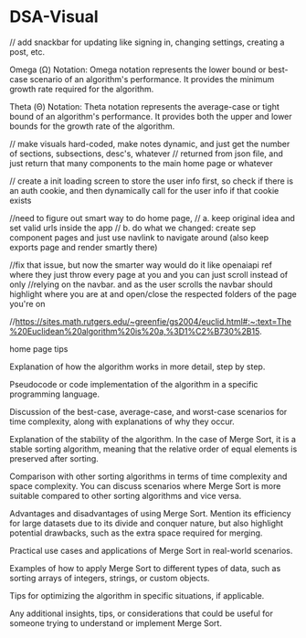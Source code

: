 # DSA-Visual

// add snackbar for updating like signing in, changing settings, creating a post, etc.

Omega (Ω) Notation:
Omega notation represents the lower bound or best-case scenario of an algorithm's performance. It provides the minimum growth rate required for the algorithm.

Theta (Θ) Notation:
Theta notation represents the average-case or tight bound of an algorithm's performance. It provides both the upper and lower bounds for the growth rate of the algorithm.

// make visuals hard-coded, make notes dynamic, and just get the number of sections, subsections, desc's, whatever
//          returned from json file, and just return that many components to the main home page or whatever


// create a init loading screen to store the user info first, so check if there is an auth cookie, and then dynamically call for the user info if that cookie exists

//need to figure out smart way to do home page,
// a. keep original idea and set valid urls inside the app
// b. do what we changed: create sep component pages and just use navlink to navigate around (also keep exports page and render smartly there)

//fix that issue, but now the smarter way would do it like openaiapi ref where they just throw every page at you and you can just scroll instead of only
//relying on the navbar. and as the user scrolls the navbar should highlight where you are at and open/close the respected folders of the page you're on


//https://sites.math.rutgers.edu/~greenfie/gs2004/euclid.html#:~:text=The%20Euclidean%20algorithm%20is%20a,%3D1%C2%B730%2B15.


home page tips

Explanation of how the algorithm works in more detail, step by step.

Pseudocode or code implementation of the algorithm in a specific programming language.

Discussion of the best-case, average-case, and worst-case scenarios for time complexity, along with explanations of why they occur.

Explanation of the stability of the algorithm. In the case of Merge Sort, it is a stable sorting algorithm, meaning that the relative order of equal elements is preserved after sorting.

Comparison with other sorting algorithms in terms of time complexity and space complexity. You can discuss scenarios where Merge Sort is more suitable compared to other sorting algorithms and vice versa.

Advantages and disadvantages of using Merge Sort. Mention its efficiency for large datasets due to its divide and conquer nature, but also highlight potential drawbacks, such as the extra space required for merging.

Practical use cases and applications of Merge Sort in real-world scenarios.

Examples of how to apply Merge Sort to different types of data, such as sorting arrays of integers, strings, or custom objects.

Tips for optimizing the algorithm in specific situations, if applicable.

Any additional insights, tips, or considerations that could be useful for someone trying to understand or implement Merge Sort.